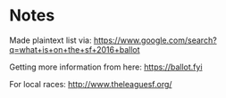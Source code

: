 # Notes

Made plaintext list via: https://www.google.com/search?q=what+is+on+the+sf+2016+ballot

Getting more information from here:
https://ballot.fyi

For local races:
http://www.theleaguesf.org/